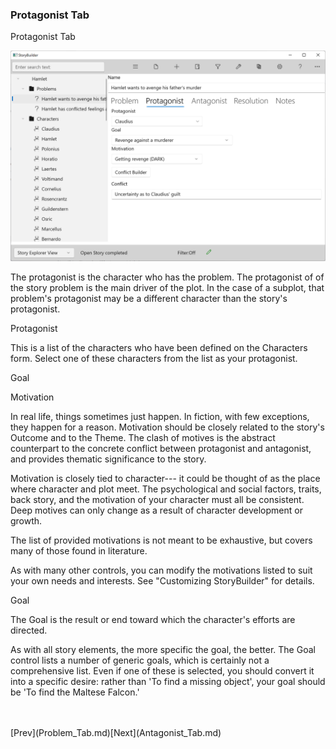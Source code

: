 ### Protagonist Tab ###
Protagonist Tab <br/>

![](Problem-Protagonist-Tab.png)

The  protagonist is the character who has the problem.  The protagonist of of the story problem is the main driver of the plot.  In the case of a subplot, that problem's protagonist may be a different character than the story's protagonist. <br/>

Protagonist	 <br/>

This is a list of the characters who have been defined on the Characters form.  Select one of these characters from the list as your protagonist. <br/>

Goal <br/>

Motivation <br/>

In real life, things sometimes just happen.  In fiction, with few exceptions, they happen for a reason.  Motivation should be closely related to the story's Outcome and to the Theme.  The clash of motives is the abstract counterpart to the concrete conflict between protagonist and antagonist, and provides thematic significance to the story. <br/>

Motivation is closely tied to character--- it could be thought of as the place where character and plot meet.  The psychological and social factors, traits, back story, and the motivation of your character must all be consistent.   Deep motives can only change as a result of character development or growth. <br/>

The list of provided motivations is not meant to be exhaustive, but covers many of those found in literature. <br/>

As with many other controls, you can modify the motivations listed to suit your own needs and interests.  See "Customizing StoryBuilder" for details. <br/>

Goal <br/>

The Goal is the result or end toward which the character's efforts are directed. <br/>

As with all story elements, the more specific the goal, the better.  The Goal control lists a number of generic goals, which is certainly not a comprehensive list.  Even if one of these is selected, you should convert it into a specific desire: rather than 'To find a missing object', your goal should be 'To find the Maltese Falcon.' <br/>


 <br/>
 <br/>
[Prev](Problem_Tab.md)[Next](Antagonist_Tab.md) <br/>
